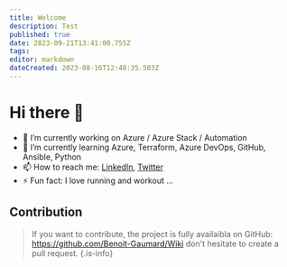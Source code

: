 ```yaml
---
title: Welcome
description: Test
published: true
date: 2023-09-21T13:41:00.755Z
tags: 
editor: markdown
dateCreated: 2023-08-16T12:48:35.503Z
---
```


# Hi there 👋


- 🔭 I’m currently working on Azure / Azure Stack / Automation
- 🌱 I’m currently learning Azure, Terraform, Azure DevOps, GitHub, Ansible, Python
- 📫 How to reach me: [LinkedIn](https://www.linkedin.com/in/benoit-gaumard/), [Twitter](https://twitter.com/bgaumard)
- ⚡ Fun fact: I love running and workout ...

## Contribution

> If you want to contribute, the project is fully availaibla on GitHub: https://github.com/Benoit-Gaumard/Wiki don't hesitate to create a pull request.
{.is-info}

